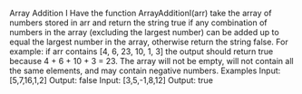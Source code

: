 Array Addition I
Have the function ArrayAdditionI(arr) take the array of numbers stored in arr and return the string true if any
combination of numbers in the array (excluding the largest number) can be added up to equal the largest number in the
array, otherwise return the string false. For example: if arr contains [4, 6, 23, 10, 1, 3] the output should return
true because 4 + 6 + 10 + 3 = 23. The array will not be empty, will not contain all the same elements, and may contain
negative numbers.
Examples
Input: [5,7,16,1,2]
Output: false
Input: [3,5,-1,8,12]
Output: true